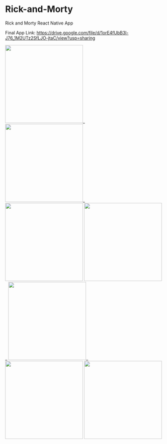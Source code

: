 # Rick-and-Morty
Rick and Morty React Native App

Final App Link: https://drive.google.com/file/d/1orE4fUbB3l-J76_1M2UTz2SfLJO-jtaC/view?usp=sharing

<div>  
  <img src='https://user-images.githubusercontent.com/24963413/130351439-9ff8b269-77e6-4c6a-8de9-a802e8546c30.jpg' alt='' width='250' />_  
  <img src='https://user-images.githubusercontent.com/24963413/130351442-bcfd61ed-1caf-4cdd-afc4-d091f89608c3.jpg' alt='' width='250' />_  
  <img src='https://user-images.githubusercontent.com/24963413/130351444-b4cee704-b8c5-4de6-a114-3077cef2eb64.jpg' alt='' width='250' />     
  <img src='https://user-images.githubusercontent.com/24963413/130351446-02e43575-bfe2-4675-b03e-84824603f409.jpg' alt='' width='250' />_
  <img src='https://user-images.githubusercontent.com/24963413/130351449-377ad045-4a14-47a5-9858-e8359d69056a.jpg' alt='' width='250' />_
  <img src='https://user-images.githubusercontent.com/24963413/130351453-5f9d5572-3233-400b-bfa7-4c3170d10096.jpg' alt='' width='250' />     
  <img src='https://user-images.githubusercontent.com/24963413/130351456-862086bd-a291-4f53-a1a8-d617942e72f5.jpg' alt='' width='250' />
</div>
